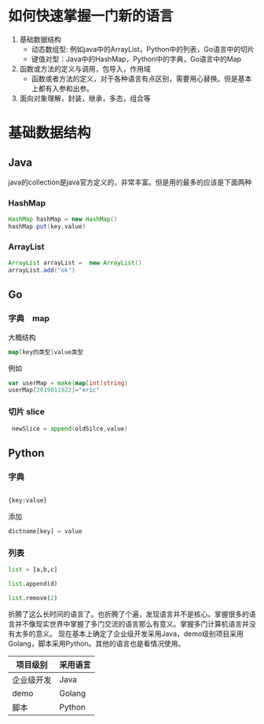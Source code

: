 如何快速掌握一门新的语言
===

1. 基础数据结构
    * 动态数组型: 例如java中的ArrayList，Python中的列表，Go语言中的切片
    * 键值对型：Java中的HashMap，Python中的字典，Go语言中的Map
1. 函数或方法的定义与调用，包导入，作用域
    * 函数或者方法的定义，对于各种语言有点区别，需要用心替换。但是基本上都有入参和出参。
1. 面向对象理解，封装，继承，多态，组合等


# 基础数据结构

## Java
java的collection是java官方定义的，非常丰富。但是用的最多的应该是下面两种
### HashMap
```java
HashMap hashMap = new HashMap()
hashMap.put(key,value)

```

### ArrayList

```java
ArrayList arrayList =  new ArrayList()
arrayList.add("ok")
```

## Go

### 字典　map

大概结构
```go
map[key的类型]value类型
```
例如
```go
var userMap = make(map[int]string)
userMap[2019011922]="eric"
```

### 切片 slice

```go
 newSlice = append(oldSilce,value)
```

## Python

### 字典
```python

{key:value}

```
添加
```python
dictname[key] = value
```
### 列表

```python
list = [a,b,c]

list.append(d)

list.remove(2)
```



折腾了这么长时间的语言了。也折腾了个遍，发现语言并不是核心。掌握很多的语言并不像现实世界中掌握了多门交流的语言那么有意义。掌握多门计算机语言并没有太多的意义。
现在基本上确定了企业级开发采用Java，demo级别项目采用Golang，脚本采用Python。其他的语言也是看情况使用。

项目级别 | 采用语言
--- | ---
 企业级开发 | Java
 demo | Golang
 脚本 | Python
